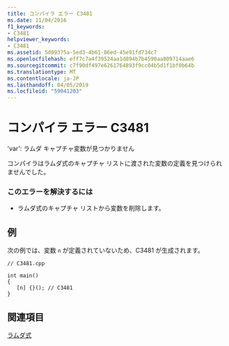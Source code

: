 ```yaml
---
title: コンパイラ エラー C3481
ms.date: 11/04/2016
f1_keywords:
- C3481
helpviewer_keywords:
- C3481
ms.assetid: 5d09375a-5ed3-4b61-86ed-45e91fd734c7
ms.openlocfilehash: eff7c7a4f39524aa1d894b7b4590aa809714aae6
ms.sourcegitcommit: c7f90df497e6261764893f9cc04b5d1f1bf0b64b
ms.translationtype: MT
ms.contentlocale: ja-JP
ms.lasthandoff: 04/05/2019
ms.locfileid: "59041203"
---
```

# <a name="compiler-error-c3481"></a>コンパイラ エラー C3481

'var': ラムダ キャプチャ変数が見つかりません

コンパイラはラムダ式のキャプチャ リストに渡された変数の定義を見つけられませんでした。

### <a name="to-correct-this-error"></a>このエラーを解決するには

- ラムダ式のキャプチャ リストから変数を削除します。

## <a name="example"></a>例

次の例では、変数 `n` が定義されていないため、C3481 が生成されます。

```
// C3481.cpp

int main()
{
   [n] {}(); // C3481
}
```

## <a name="see-also"></a>関連項目

[ラムダ式](../../cpp/lambda-expressions-in-cpp.md)